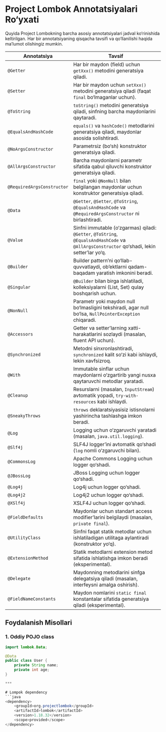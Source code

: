 # Project Lombok Annotatsiyalari Ro‘yxati

Quyida Project Lombokning barcha asosiy annotatsiyalari jadval ko‘rinishida keltirilgan. Har bir annotatsiyaning qisqacha tavsifi va qo‘llanilishi haqida ma’lumot olishingiz mumkin.

| **Annotatsiya**            | **Tavsif**                                                                                   |
|----------------------------|---------------------------------------------------------------------------------------------|
| `@Getter`                  | Har bir maydon (field) uchun `getXxx()` metodini generatsiya qiladi.                         |
| `@Setter`                  | Har bir maydon uchun `setXxx()` metodini generatsiya qiladi (faqat `final` bo‘lmaganlar uchun). |
| `@ToString`                | `toString()` metodini generatsiya qiladi, sinfning barcha maydonlarini qaytaradi.           |
| `@EqualsAndHashCode`       | `equals()` va `hashCode()` metodlarini generatsiya qiladi, maydonlar asosida solishtiradi.  |
| `@NoArgsConstructor`       | Parametrsiz (bo‘sh) konstruktor generatsiya qiladi.                                          |
| `@AllArgsConstructor`      | Barcha maydonlarni parametr sifatida qabul qiluvchi konstruktor generatsiya qiladi.          |
| `@RequiredArgsConstructor` | `final` yoki `@NonNull` bilan belgilangan maydonlar uchun konstruktor generatsiya qiladi.    |
| `@Data`                    | `@Getter`, `@Setter`, `@ToString`, `@EqualsAndHashCode` va `@RequiredArgsConstructor` ni birlashtiradi. |
| `@Value`                   | Sinfni immutable (o‘zgarmas) qiladi: `@Getter`, `@ToString`, `@EqualsAndHashCode` va `@AllArgsConstructor` qo‘shadi, lekin setter’lar yo‘q. |
| `@Builder`                 | Builder pattern’ni qo‘llab-quvvatlaydi, ob’ektlarni qadam-baqadam yaratish imkonini beradi.  |
| `@Singular`                | `@Builder` bilan birga ishlatiladi, kolleksiyalarni (List, Set) qulay boshqarish uchun.       |
| `@NonNull`                 | Parametr yoki maydon null bo‘lmasligini tekshiradi, agar null bo‘lsa, `NullPointerException` chiqaradi. |
| `@Accessors`               | Getter va setter’larning xatti-harakatlarini sozlaydi (masalan, fluent API uchun).           |
| `@Synchronized`            | Metodni sinxronlashtiradi, `synchronized` kalit so‘zi kabi ishlaydi, lekin xavfsizroq.       |
| `@With`                    | Immutable sinflar uchun maydonlarni o‘zgartirib yangi nusxa qaytaruvchi metodlar yaratadi.   |
| `@Cleanup`                 | Resurslarni (masalan, `InputStream`) avtomatik yopadi, `try-with-resources` kabi ishlaydi.   |
| `@SneakyThrows`            | `throws` deklaratsiyasisiz istisnolarni yashirincha tashlashga imkon beradi.                 |
| `@Log`                     | Logging uchun o‘zgaruvchi yaratadi (masalan, `java.util.logging`).                          |
| `@Slf4j`                   | SLF4J logger’ini avtomatik qo‘shadi (`log` nomli o‘zgaruvchi bilan).                        |
| `@CommonsLog`              | Apache Commons Logging uchun logger qo‘shadi.                                               |
| `@JBossLog`                | JBoss Logging uchun logger qo‘shadi.                                                        |
| `@Log4j`                   | Log4j uchun logger qo‘shadi.                                                                |
| `@Log4j2`                  | Log4j2 uchun logger qo‘shadi.                                                               |
| `@XSlf4j`                  | XSLF4J uchun logger qo‘shadi.                                                               |
| `@FieldDefaults`           | Maydonlar uchun standart access modifier’larini belgilaydi (masalan, `private final`).      |
| `@UtilityClass`            | Sinfni faqat statik metodlar uchun ishlatiladigan utilitaga aylantiradi (konstruktor yo‘q).  |
| `@ExtensionMethod`         | Statik metodlarni extension metod sifatida ishlatishga imkon beradi (eksperimental).        |
| `@Delegate`                | Maydonning metodlarini sinfga delegatsiya qiladi (masalan, interfeysni amalga oshirish).     |
| `@FieldNameConstants`      | Maydon nomlarini `static final` konstantalar sifatida generatsiya qiladi (eksperimental).   |

## Foydalanish Misollari

### 1. Oddiy POJO class
```java
import lombok.Data;

@Data
public class User {
    private String name;
    private int age;
}

***

# Lompok dependency
```java
<dependency>
    <groupId>org.projectlombok</groupId>
    <artifactId>lombok</artifactId>
    <version>1.18.32</version>
    <scope>provided</scope>
</dependency>
```
